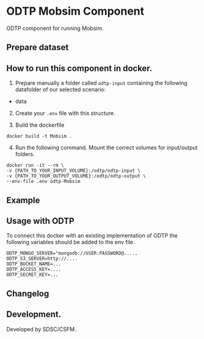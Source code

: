 # ODTP Mobsim Component
ODTP component for running Mobsim. 

## Prepare dataset


## How to run this component in docker. 

1. Prepare manually a folder called `odtp-input` containing the following datafolder of our selected scenario:

- data

2. Create your `.env` file with this structure.

3. Build the dockerfile 

```
docker build -t Mobsim .
```

4. Run the following command. Mount the correct volumes for input/output folders. 

```
docker run -it --rm \
-v {PATH_TO_YOUR_INPUT_VOLUME}:/odtp/odtp-input \
-v {PATH_TO_YOUR_OUTPUT_VOLUME}:/odtp/odtp-output \
--env-file .env odtp-Mobsim
```

## Example 

## Usage with ODTP

To connect this docker with an existing implementation of ODTP the following variables should be added to the env file. 

```
ODTP_MONGO_SERVER="mongodb://USER:PASSWORD@.....
ODTP_S3_SERVER=http://....
ODTP_BUCKET_NAME=...
ODTP_ACCESS_KEY=....
ODTP_SECRET_KEY=...
```


## Changelog


## Development. 

Developed by SDSC/CSFM.
